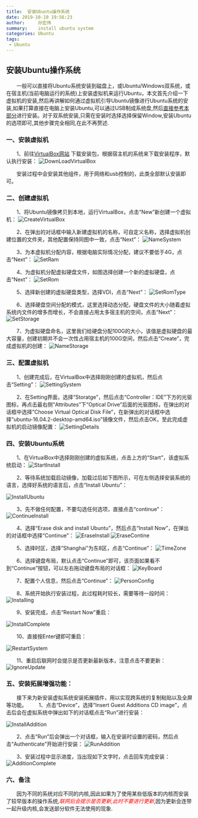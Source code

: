 ```yaml
---
title:  安装Ubuntu操作系统
date: 2019-10-10 19:56:23
author:     孙宏伟
summary:    install ubuntu system
categories: Ubuntu
tags:
 - Ubuntu
---
```


## 安装Ubuntu操作系统

&ensp;&ensp;&ensp;&ensp;一般可以直接将Ubuntu系统安装到磁盘上，或Ubuntu/Windows双系统，或在宿主机(当前电脑运行的系统)上安装虚拟机来运行Ubuntu，本文首先介绍一下虚拟机的安装,然后再讲解如何通过虚拟机引导Ubuntu镜像进行Ubuntu系统的安装,如果打算直接在电脑上安装Ubuntu,可以通过USB制成系统盘,然后[直接参考本部分](#jump)进行安装。对于双系统安装,只需在安装时选择选择保留Window,安装Ubuntu的选项即可,其他步骤完全相同,在此不再赘述.

### 一、安装虚拟机

&ensp;&ensp;&ensp;&ensp;1、前往[VirtualBox网站](https://www.virtualbox.org/) 下载安装包，根据宿主机的系统来下载安装程序，默认执行安装：
![DownLoadVirtualBox](downloadVirtual.png)

&ensp;&ensp;&ensp;&ensp;安装过程中会安装其他组件，用于网络和usb控制的，此类全部默认安装即可。



### 二、创建虚拟机
&ensp;&ensp;&ensp;&ensp;1、将Ubuntu镜像拷贝到本地，运行VirtualBox，点击“New”新创建一个虚拟机：
![CreateVirtualBox](CreateVirtualBox.png)

&ensp;&ensp;&ensp;&ensp;2、在弹出的对话框中输入新建虚拟机的名称，可自定义名称，选择虚拟机创建位置的文件夹，其他配置保持同图中一致，点击“Next”：
![NameSystem](NameSystem.png)

&ensp;&ensp;&ensp;&ensp;3、为本虚拟机分配内容，根据电脑实际情况分配，建议不要低于4G，点击“Next”：
![SetRam](SetRam.png)

&ensp;&ensp;&ensp;&ensp;4、为虚拟机分配虚拟硬盘文件，如图选择创建一个新的虚拟硬盘，点击“Next”：
![SetRom](SetRom.png)

&ensp;&ensp;&ensp;&ensp;5、选择新创建的虚拟硬盘类型，选择VDI，点击“Next”：
![SetRomType](SetRomType.png)

&ensp;&ensp;&ensp;&ensp;6、选择硬盘空间分配的模式，这里选择动态分配，硬盘文件的大小随着虚拟系统内文件的增多而增长，不会直接占用太多宿主机的空间，点击“Next”：
![SetStorage](SetStorage.png)

&ensp;&ensp;&ensp;&ensp;7、为虚拟硬盘命名，这里我们给硬盘分配100G的大小，该值是虚拟硬盘的最大容量，创建初期并不会一次性占用宿主机的100G空间，然后点击“Create”，完成虚拟机的创建：
![NameStorage](NameStorage.png)

### 三、配置虚拟机
&ensp;&ensp;&ensp;&ensp;1、创建完成后，在VirtualBox中选择刚刚创建的虚拟机，然后点击“Setting”：
![SettingSystem](SettingSystem.png)

&ensp;&ensp;&ensp;&ensp;2、在Setting界面，选择“Storatge”，然后点击“Controller：IDE”下方的光驱图标，再点击最右侧“Attributes”下“Optical Drive”后面的光驱图标，在弹出的对话框中选择”Choose Virtual Optical Disk File”，在新弹出的对话框中选择”ubuntu-16.04.2-desktop-amd64.iso”镜像文件，然后点击OK，至此完成虚拟机的启动镜像配置：
![SettingDetails](SettingDetails.png)

<span id="jump"> </span> 
### 四、安装Ubuntu系统

&ensp;&ensp;&ensp;&ensp;1、在VirtualBox中选择刚刚创建的虚拟系统，点击上方的“Start”，该虚拟系统启动：
![StartInstall](StartInstall.png)

&ensp;&ensp;&ensp;&ensp;2、等待系统加载启动镜像，加载过后如下图所示，可在左侧选择安装系统的语言，选择好系统的语言后，点击“Install Ubuntu”：

![InstallUbuntu](InstallUbuntu.png)

&ensp;&ensp;&ensp;&ensp;3、先不做任何配置，不要勾选任何选项，直接点击“continue”：
![ContinueInstall](ContinueInstall.png)

&ensp;&ensp;&ensp;&ensp;4、选择“Erase disk and install Ubuntu”，然后点击“Install Now”，在弹出的对话框中选择“Continue”：
![EraseInstall](EraseInstall.png)
![EraseContine](EraseContine.png)

&ensp;&ensp;&ensp;&ensp;5、选择时区，选择“Shanghai”为东8区，点击“Continue”：
![TimeZone](TimeZone.png)

&ensp;&ensp;&ensp;&ensp;6、选择键盘布局，默认点击“Continue”即可，该页面如果看不到“Continue”按钮，可以左右拖动键盘布局的对话框：
![KeyBoard](KeyBoard.png)

&ensp;&ensp;&ensp;&ensp;7、配置个人信息，然后点击“Continue”：
![PersonConfig](PersonConfig.png)

&ensp;&ensp;&ensp;&ensp;8、系统开始执行安装过程，此过程耗时较长，需要等待一段时间：
![Installing](Installing.png)

&ensp;&ensp;&ensp;&ensp;9、安装完成，点击“Restart Now”重启：

![InstallComplete](InstallComplete.png)

&ensp;&ensp;&ensp;&ensp;10、直接按Enter键即可重启：

![RestartSystem](RestartSystem.png)


&ensp;&ensp;&ensp;&ensp;11、重启后联网时会提示是否更新最新版本，注意点击不要更新：
![IgnoreUpdate](IgnoreUpdate.png)

### 五、安装拓展增强功能：

&ensp;&ensp;&ensp;&ensp;接下来为新安装虚拟系统安装拓展插件，用以实现跨系统的复制粘贴以及全屏等功能。
&ensp;&ensp;&ensp;&ensp;1、点击“Device”，选择“Insert Guest Additions CD image”，点击后会在虚拟系统中弹出如下的对话框点击“Run”进行安装：

![InstallAddition](InstallAddition.png)

&ensp;&ensp;&ensp;&ensp;2、点击“Run”后会弹出一个对话框，输入在安装时设置的密码，然后点击“Authenticate”开始进行安装：
![RunAddition](RunAddition.png)

&ensp;&ensp;&ensp;&ensp;3、安装过程中显示进度，当出现如下文字时，点击回车完成安装：
![AdditionComplete](AdditionComplete.png)

### 六、备注


&ensp;&ensp;&ensp;&ensp;因为不同的系统对应不同的内核,因此如果为了使用某些低版本的内核而安装了较早版本的操作系统,<em style="color:red">联网后会提示是否更新,此时不要进行更新</em>,因为更新会连带一起升级内核,会发送部分软件无法使用的现象.